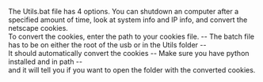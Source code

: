 The Utils.bat file has 4 options. You can shutdown an computer after a specified amount of time, look at system info and IP info, and convert the netscape cookies.
<br>
To convert the cookies, enter the path to your cookies file. -- The batch file has to be on either the root of the usb or in the Utils folder --
<br>
It should automatically convert the cookies -- Make sure you have python installed and in path --
<br>
and it will tell you if you want to open the folder with the converted cookies.
